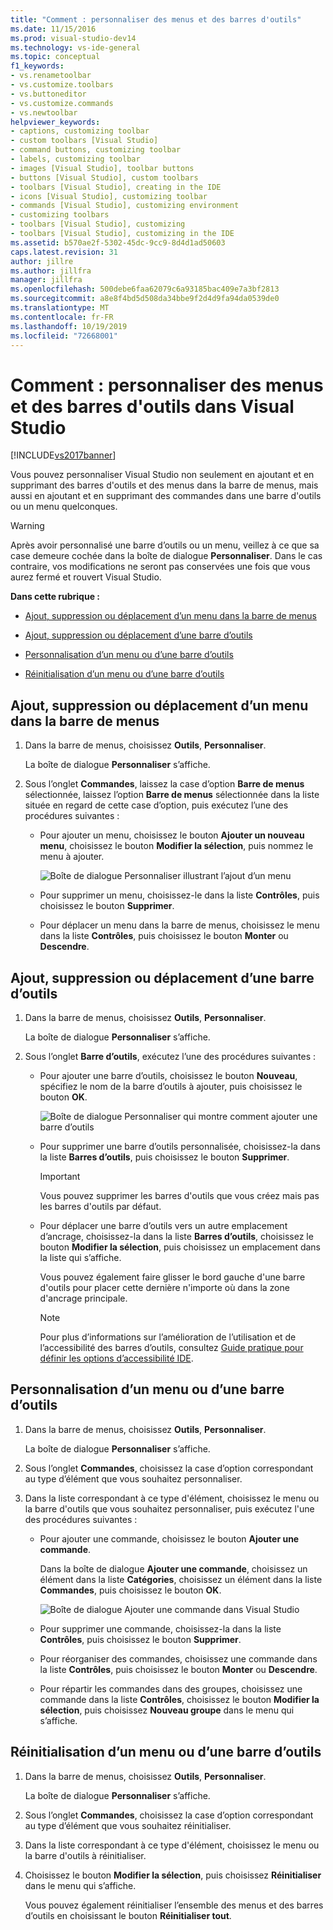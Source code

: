 ```yaml
---
title: "Comment : personnaliser des menus et des barres d'outils"
ms.date: 11/15/2016
ms.prod: visual-studio-dev14
ms.technology: vs-ide-general
ms.topic: conceptual
f1_keywords:
- vs.renametoolbar
- vs.customize.toolbars
- vs.buttoneditor
- vs.customize.commands
- vs.newtoolbar
helpviewer_keywords:
- captions, customizing toolbar
- custom toolbars [Visual Studio]
- command buttons, customizing toolbar
- labels, customizing toolbar
- images [Visual Studio], toolbar buttons
- buttons [Visual Studio], custom toolbars
- toolbars [Visual Studio], creating in the IDE
- icons [Visual Studio], customizing toolbar
- commands [Visual Studio], customizing environment
- customizing toolbars
- toolbars [Visual Studio], customizing
- toolbars [Visual Studio], customizing in the IDE
ms.assetid: b570ae2f-5302-45dc-9cc9-8d4d1ad50603
caps.latest.revision: 31
author: jillre
ms.author: jillfra
manager: jillfra
ms.openlocfilehash: 500debe6faa62079c6a93185bac409e7a3bf2813
ms.sourcegitcommit: a8e8f4bd5d508da34bbe9f2d4d9fa94da0539de0
ms.translationtype: MT
ms.contentlocale: fr-FR
ms.lasthandoff: 10/19/2019
ms.locfileid: "72668001"
---
```

# <a name="how-to-customize-menus-and-toolbars-in-visual-studio"></a>Comment : personnaliser des menus et des barres d'outils dans Visual Studio
[!INCLUDE[vs2017banner](../includes/vs2017banner.md)]

Vous pouvez personnaliser Visual Studio non seulement en ajoutant et en supprimant des barres d'outils et des menus dans la barre de menus, mais aussi en ajoutant et en supprimant des commandes dans une barre d'outils ou un menu quelconques.

> [!WARNING]
> Après avoir personnalisé une barre d’outils ou un menu, veillez à ce que sa case demeure cochée dans la boîte de dialogue **Personnaliser**. Dans le cas contraire, vos modifications ne seront pas conservées une fois que vous aurez fermé et rouvert Visual Studio.

 **Dans cette rubrique :**

- [Ajout, suppression ou déplacement d’un menu dans la barre de menus](../ide/how-to-customize-menus-and-toolbars-in-visual-studio.md#bkmk_addmenu)

- [Ajout, suppression ou déplacement d’une barre d’outils](../ide/how-to-customize-menus-and-toolbars-in-visual-studio.md#bkmk_addtoolbar)

- [Personnalisation d’un menu ou d’une barre d’outils](../ide/how-to-customize-menus-and-toolbars-in-visual-studio.md#bkmk_customize)

- [Réinitialisation d’un menu ou d’une barre d’outils](../ide/how-to-customize-menus-and-toolbars-in-visual-studio.md#bkmk_reset)

## <a name="bkmk_addmenu"></a> Ajout, suppression ou déplacement d’un menu dans la barre de menus

1. Dans la barre de menus, choisissez **Outils**, **Personnaliser**.

     La boîte de dialogue **Personnaliser** s’affiche.

2. Sous l’onglet **Commandes**, laissez la case d’option **Barre de menus** sélectionnée, laissez l’option **Barre de menus** sélectionnée dans la liste située en regard de cette case d’option, puis exécutez l’une des procédures suivantes :

    - Pour ajouter un menu, choisissez le bouton **Ajouter un nouveau menu**, choisissez le bouton **Modifier la sélection**, puis nommez le menu à ajouter.

         ![Boîte de dialogue Personnaliser illustrant l’ajout d’un menu](../ide/media/addmenu.png "AjouterMenu")

    - Pour supprimer un menu, choisissez-le dans la liste **Contrôles**, puis choisissez le bouton **Supprimer**.

    - Pour déplacer un menu dans la barre de menus, choisissez le menu dans la liste **Contrôles**, puis choisissez le bouton **Monter** ou **Descendre**.

## <a name="bkmk_addtoolbar"></a> Ajout, suppression ou déplacement d’une barre d’outils

1. Dans la barre de menus, choisissez **Outils**, **Personnaliser**.

     La boîte de dialogue **Personnaliser** s’affiche.

2. Sous l’onglet **Barre d’outils**, exécutez l’une des procédures suivantes :

    - Pour ajouter une barre d’outils, choisissez le bouton **Nouveau**, spécifiez le nom de la barre d’outils à ajouter, puis choisissez le bouton **OK**.

         ![Boîte de dialogue Personnaliser qui montre comment ajouter une barre d’outils](../ide/media/addtoolbar.png "AddToolbar")

    - Pour supprimer une barre d’outils personnalisée, choisissez-la dans la liste **Barres d’outils**, puis choisissez le bouton **Supprimer**.

        > [!IMPORTANT]
        > Vous pouvez supprimer les barres d'outils que vous créez mais pas les barres d'outils par défaut.

    - Pour déplacer une barre d’outils vers un autre emplacement d’ancrage, choisissez-la dans la liste **Barres d’outils**, choisissez le bouton **Modifier la sélection**, puis choisissez un emplacement dans la liste qui s’affiche.

         Vous pouvez également faire glisser le bord gauche d'une barre d'outils pour placer cette dernière n'importe où dans la zone d'ancrage principale.

        > [!NOTE]
        > Pour plus d’informations sur l’amélioration de l’utilisation et de l’accessibilité des barres d’outils, consultez [Guide pratique pour définir les options d’accessibilité IDE](../ide/reference/how-to-set-ide-accessibility-options.md).

## <a name="bkmk_customize"></a> Personnalisation d’un menu ou d’une barre d’outils

1. Dans la barre de menus, choisissez **Outils**, **Personnaliser**.

     La boîte de dialogue **Personnaliser** s’affiche.

2. Sous l’onglet **Commandes**, choisissez la case d’option correspondant au type d’élément que vous souhaitez personnaliser.

3. Dans la liste correspondant à ce type d'élément, choisissez le menu ou la barre d'outils que vous souhaitez personnaliser, puis exécutez l'une des procédures suivantes :

    - Pour ajouter une commande, choisissez le bouton **Ajouter une commande**.

         Dans la boîte de dialogue **Ajouter une commande**, choisissez un élément dans la liste **Catégories**, choisissez un élément dans la liste **Commandes**, puis choisissez le bouton **OK**.

         ![Boîte de dialogue Ajouter une commande dans Visual Studio](../ide/media/addcommand.png "AddCommand")

    - Pour supprimer une commande, choisissez-la dans la liste **Contrôles**, puis choisissez le bouton **Supprimer**.

    - Pour réorganiser des commandes, choisissez une commande dans la liste **Contrôles**, puis choisissez le bouton **Monter** ou **Descendre**.

    - Pour répartir les commandes dans des groupes, choisissez une commande dans la liste **Contrôles**, choisissez le bouton **Modifier la sélection**, puis choisissez **Nouveau groupe** dans le menu qui s’affiche.

## <a name="bkmk_reset"></a> Réinitialisation d’un menu ou d’une barre d’outils

1. Dans la barre de menus, choisissez **Outils**, **Personnaliser**.

     La boîte de dialogue **Personnaliser** s’affiche.

2. Sous l’onglet **Commandes**, choisissez la case d’option correspondant au type d’élément que vous souhaitez réinitialiser.

3. Dans la liste correspondant à ce type d'élément, choisissez le menu ou la barre d'outils à réinitialiser.

4. Choisissez le bouton **Modifier la sélection**, puis choisissez **Réinitialiser** dans le menu qui s’affiche.

     Vous pouvez également réinitialiser l’ensemble des menus et des barres d’outils en choisissant le bouton **Réinitialiser tout**.

